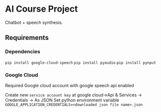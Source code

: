 # AI Course Project

Chatbot + speech synthesis.

## Requirements

### Dependencies
`pip install google-cloud-speech`
`pip install pyaudio`
`pip install pynput`

### Google Cloud
Required Google cloud account with google speech api enabled

Create new `service account key` at google cloud->Api & Services -> Credentials -> As JSON
Set python environment variable `GOOGLE_APPLICATION_CREDENTIALS=<downloaded json file name>.json`
